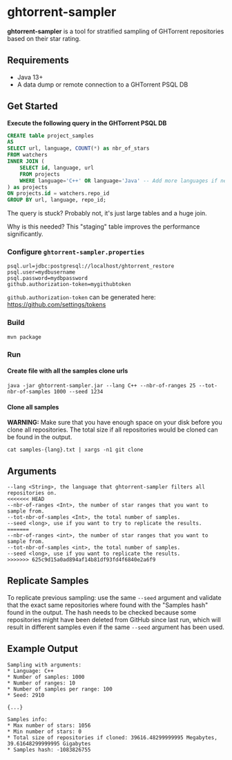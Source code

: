 # ghtorrent-sampler

**ghtorrent-sampler** is a tool for stratified sampling of GHTorrent repositories based on their star rating. 

## Requirements

* Java 13+
* A data dump or remote connection to a GHTorrent PSQL DB

## Get Started

**Execute the following query in the GHTorrent PSQL DB**

```sql
CREATE table project_samples
AS
SELECT url, language, COUNT(*) as nbr_of_stars
FROM watchers
INNER JOIN (
    SELECT id, language, url 
    FROM projects
    WHERE language='C++' OR language='Java' -- Add more languages if needed
) as projects
ON projects.id = watchers.repo_id 
GROUP BY url, language, repo_id;
```

The query is stuck? Probably not, it's just large tables and a huge join.

Why is this needed? This "staging" table improves the performance significantly.

### Configure `ghtorrent-sampler.properties`
```
psql.url=jdbc:postgresql://localhost/ghtorrent_restore
psql.user=mydbusername
psql.password=mydbpassword
github.authorization-token=mygithubtoken
```

`github.authorization-token` can be generated here: https://github.com/settings/tokens

### Build
```
mvn package
```

### Run

#### Create file with all the samples clone urls
```
java -jar ghtorrent-sampler.jar --lang C++ --nbr-of-ranges 25 --tot-nbr-of-samples 1000 --seed 1234
```

#### Clone all samples

**WARNING:** Make sure that you have enough space on your disk before you clone all repositories. The total size if all repositories would be cloned can be found in the output.

```
cat samples-{lang}.txt | xargs -n1 git clone
```

## Arguments

```
--lang <String>, the language that ghtorrent-sampler filters all repositories on.
<<<<<<< HEAD
--nbr-of-ranges <Int>, the number of star ranges that you want to sample from.
--tot-nbr-of-samples <Int>, the total number of samples.
--seed <long>, use if you want to try to replicate the results.
=======
--nbr-of-ranges <int>, the number of star ranges that you want to sample from.
--tot-nbr-of-samples <int>, the total number of samples.
--seed <long>, use if you want to replicate the results.
>>>>>>> 625c9d15a0ad894af14b81df93fd4f6840e2a6f9
```

## Replicate Samples

To replicate previous sampling: use the same  `--seed` argument and validate that the exact same repositories where found with the "Samples hash" found in the output. The hash needs to be checked because some repositories might have been deleted from GitHub since last run, which will result in different samples even if the same `--seed` argument has been used.

## Example Output

```
Sampling with arguments: 
* Language: C++
* Number of samples: 1000
* Number of ranges: 10
* Number of samples per range: 100
* Seed: 2910

{...}

Samples info:
* Max number of stars: 1056
* Min number of stars: 0
* Total size of repositories if cloned: 39616.48299999995 Megabytes, 39.61648299999995 Gigabytes
* Samples hash: -1083826755
```
